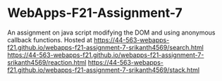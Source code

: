 # WebApps-F21-Assignment-7
An assignment on java script modifying the DOM and using anonymous callback functions.
Hosted at https://44-563-webapps-f21.github.io/webapps-f21-assignment-7-srikanth4569/search.html
          https://44-563-webapps-f21.github.io/webapps-f21-assignment-7-srikanth4569/reaction.html
          https://44-563-webapps-f21.github.io/webapps-f21-assignment-7-srikanth4569/stack.html